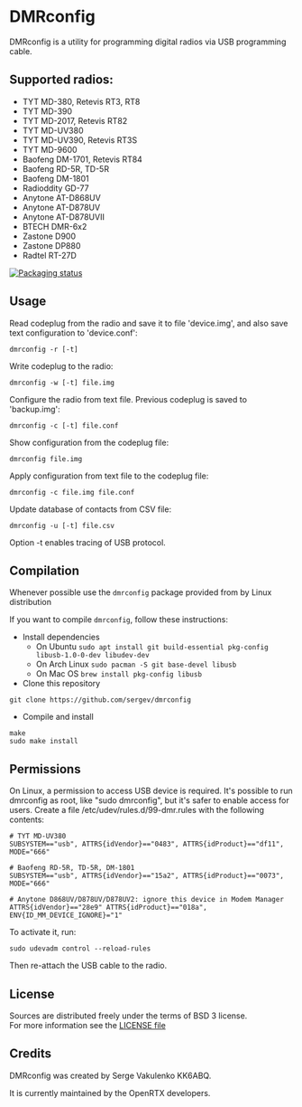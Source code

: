 # DMRconfig

DMRconfig is a utility for programming digital radios via USB programming cable.

## Supported radios:

 * TYT MD-380, Retevis RT3, RT8
 * TYT MD-390
 * TYT MD-2017, Retevis RT82
 * TYT MD-UV380
 * TYT MD-UV390, Retevis RT3S
 * TYT MD-9600
 * Baofeng DM-1701, Retevis RT84
 * Baofeng RD-5R, TD-5R
 * Baofeng DM-1801
 * Radioddity GD-77
 * Anytone AT-D868UV
 * Anytone AT-D878UV
 * Anytone AT-D878UVII
 * BTECH DMR-6x2
 * Zastone D900
 * Zastone DP880
 * Radtel RT-27D

[![Packaging status](https://repology.org/badge/vertical-allrepos/dmrconfig.svg)](https://repology.org/metapackage/dmrconfig/versions)

## Usage

Read codeplug from the radio and save it to file 'device.img',
and also save text configuration to 'device.conf':

    dmrconfig -r [-t]

Write codeplug to the radio:

    dmrconfig -w [-t] file.img

Configure the radio from text file.
Previous codeplug is saved to 'backup.img':

    dmrconfig -c [-t] file.conf

Show configuration from the codeplug file:

    dmrconfig file.img

Apply configuration from text file to the codeplug file:

    dmrconfig -c file.img file.conf

Update database of contacts from CSV file:

    dmrconfig -u [-t] file.csv

Option -t enables tracing of USB protocol.

## Compilation
Whenever possible use the `dmrconfig` package provided from by Linux distribution

If you want to compile `dmrconfig`, follow these instructions:
* Install dependencies
    * On Ubuntu `sudo apt install git build-essential pkg-config libusb-1.0-0-dev libudev-dev`
    * On Arch Linux `sudo pacman -S git base-devel libusb`
    * On Mac OS `brew install pkg-config libusb`
* Clone this repository
``` 
git clone https://github.com/sergev/dmrconfig
```
* Compile and install
```
make
sudo make install
```

## Permissions

On Linux, a permission to access USB device is required.
It's possible to run dmrconfig as root, like "sudo dmrconfig",
but it's safer to enable access for users.
Create a file /etc/udev/rules.d/99-dmr.rules with the following contents:

    # TYT MD-UV380
    SUBSYSTEM=="usb", ATTRS{idVendor}=="0483", ATTRS{idProduct}=="df11", MODE="666"

    # Baofeng RD-5R, TD-5R, DM-1801
    SUBSYSTEM=="usb", ATTRS{idVendor}=="15a2", ATTRS{idProduct}=="0073", MODE="666"

    # Anytone D868UV/D878UV/D878UV2: ignore this device in Modem Manager
    ATTRS{idVendor}=="28e9" ATTRS{idProduct}=="018a", ENV{ID_MM_DEVICE_IGNORE}="1"

To activate it, run:

    sudo udevadm control --reload-rules

Then re-attach the USB cable to the radio.

## License

Sources are distributed freely under the terms of BSD 3 license. \
For more information see the [LICENSE file](https://github.com/OpenRTX/dmrconfig/blob/master/LICENSE)

## Credits
DMRconfig was created by Serge Vakulenko KK6ABQ.

It is currently maintained by the OpenRTX developers.
